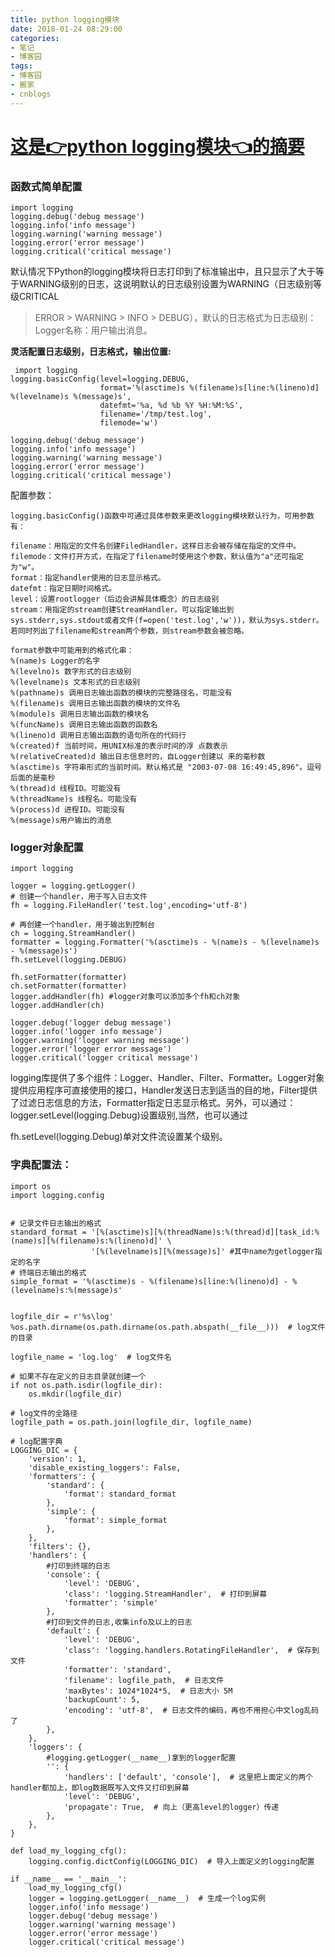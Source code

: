 ```yaml
---
title: python logging模块
date: 2018-01-24 08:29:00
categories:
- 笔记
- 博客园
tags:
- 博客园
- 搬家
- cnblogs
---
```

# [这是👉python logging模块👈的摘要](/2018/01/24/cnblog_8342302/)
<!--more-->
### 函数式简单配置

    
    
    import logging  
    logging.debug('debug message')  
    logging.info('info message')  
    logging.warning('warning message')  
    logging.error('error message')  
    logging.critical('critical message') 

默认情况下Python的logging模块将日志打印到了标准输出中，且只显示了大于等于WARNING级别的日志，这说明默认的日志级别设置为WARNING（日志级别等级CRITICAL
> ERROR > WARNING > INFO > DEBUG），默认的日志格式为日志级别：Logger名称：用户输出消息。

**灵活配置日志级别，日志格式，输出位置:**

    
    
     import logging  
    logging.basicConfig(level=logging.DEBUG,  
                        format='%(asctime)s %(filename)s[line:%(lineno)d] %(levelname)s %(message)s',  
                        datefmt='%a, %d %b %Y %H:%M:%S',  
                        filename='/tmp/test.log',  
                        filemode='w')  
      
    logging.debug('debug message')  
    logging.info('info message')  
    logging.warning('warning message')  
    logging.error('error message')  
    logging.critical('critical message')

配置参数：

    
    
    logging.basicConfig()函数中可通过具体参数来更改logging模块默认行为，可用参数有：
    
    filename：用指定的文件名创建FiledHandler，这样日志会被存储在指定的文件中。
    filemode：文件打开方式，在指定了filename时使用这个参数，默认值为"a"还可指定为"w"。
    format：指定handler使用的日志显示格式。
    datefmt：指定日期时间格式。
    level：设置rootlogger（后边会讲解具体概念）的日志级别
    stream：用指定的stream创建StreamHandler。可以指定输出到sys.stderr,sys.stdout或者文件(f=open('test.log','w'))，默认为sys.stderr。若同时列出了filename和stream两个参数，则stream参数会被忽略。
    
    format参数中可能用到的格式化串：
    %(name)s Logger的名字
    %(levelno)s 数字形式的日志级别
    %(levelname)s 文本形式的日志级别
    %(pathname)s 调用日志输出函数的模块的完整路径名，可能没有
    %(filename)s 调用日志输出函数的模块的文件名
    %(module)s 调用日志输出函数的模块名
    %(funcName)s 调用日志输出函数的函数名
    %(lineno)d 调用日志输出函数的语句所在的代码行
    %(created)f 当前时间，用UNIX标准的表示时间的浮 点数表示
    %(relativeCreated)d 输出日志信息时的，自Logger创建以 来的毫秒数
    %(asctime)s 字符串形式的当前时间。默认格式是 "2003-07-08 16:49:45,896"。逗号后面的是毫秒
    %(thread)d 线程ID。可能没有
    %(threadName)s 线程名。可能没有
    %(process)d 进程ID。可能没有
    %(message)s用户输出的消息

### logger对象配置

    
    
    import logging
    
    logger = logging.getLogger()
    # 创建一个handler，用于写入日志文件
    fh = logging.FileHandler('test.log',encoding='utf-8') 
    
    # 再创建一个handler，用于输出到控制台 
    ch = logging.StreamHandler() 
    formatter = logging.Formatter('%(asctime)s - %(name)s - %(levelname)s - %(message)s')
    fh.setLevel(logging.DEBUG)
    
    fh.setFormatter(formatter) 
    ch.setFormatter(formatter) 
    logger.addHandler(fh) #logger对象可以添加多个fh和ch对象 
    logger.addHandler(ch) 
    
    logger.debug('logger debug message') 
    logger.info('logger info message') 
    logger.warning('logger warning message') 
    logger.error('logger error message') 
    logger.critical('logger critical message')

logging库提供了多个组件：Logger、Handler、Filter、Formatter。Logger对象提供应用程序可直接使用的接口，Handler发送日志到适当的目的地，Filter提供了过滤日志信息的方法，Formatter指定日志显示格式。另外，可以通过：logger.setLevel(logging.Debug)设置级别,当然，也可以通过

fh.setLevel(logging.Debug)单对文件流设置某个级别。

### 字典配置法：

    
    
    import os
    import logging.config
    
    
    # 记录文件日志输出的格式
    standard_format = '[%(asctime)s][%(threadName)s:%(thread)d][task_id:%(name)s][%(filename)s:%(lineno)d]' \
                      '[%(levelname)s][%(message)s]' #其中name为getlogger指定的名字
    # 终端日志输出的格式
    simple_format = '%(asctime)s - %(filename)s[line:%(lineno)d] - %(levelname)s:%(message)s'
    
    
    logfile_dir = r'%s\log' %os.path.dirname(os.path.dirname(os.path.abspath(__file__)))  # log文件的目录
    
    logfile_name = 'log.log'  # log文件名
    
    # 如果不存在定义的日志目录就创建一个
    if not os.path.isdir(logfile_dir):
        os.mkdir(logfile_dir)
    
    # log文件的全路径
    logfile_path = os.path.join(logfile_dir, logfile_name)
    
    # log配置字典
    LOGGING_DIC = {
        'version': 1,
        'disable_existing_loggers': False,
        'formatters': {
            'standard': {
                'format': standard_format
            },
            'simple': {
                'format': simple_format
            },
        },
        'filters': {},
        'handlers': {
            #打印到终端的日志
            'console': {
                'level': 'DEBUG',
                'class': 'logging.StreamHandler',  # 打印到屏幕
                'formatter': 'simple'
            },
            #打印到文件的日志,收集info及以上的日志
            'default': {
                'level': 'DEBUG',
                'class': 'logging.handlers.RotatingFileHandler',  # 保存到文件
                'formatter': 'standard',
                'filename': logfile_path,  # 日志文件
                'maxBytes': 1024*1024*5,  # 日志大小 5M
                'backupCount': 5,
                'encoding': 'utf-8',  # 日志文件的编码，再也不用担心中文log乱码了
            },
        },
        'loggers': {
            #logging.getLogger(__name__)拿到的logger配置
            '': {
                'handlers': ['default', 'console'],  # 这里把上面定义的两个handler都加上，即log数据既写入文件又打印到屏幕
                'level': 'DEBUG',
                'propagate': True,  # 向上（更高level的logger）传递
            },
        },
    }
    
    def load_my_logging_cfg():
        logging.config.dictConfig(LOGGING_DIC)  # 导入上面定义的logging配置
    
    if __name__ == '__main__':
        load_my_logging_cfg()
        logger = logging.getLogger(__name__)  # 生成一个log实例
        logger.info('info message')
        logger.debug('debug message')
        logger.warning('warning message')
        logger.error('error message')
        logger.critical('critical message')




